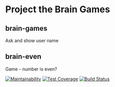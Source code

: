 # Project the Brain Games

## brain-games
Ask and show user name

## brain-even
Game - number is even?

[![Maintainability](https://api.codeclimate.com/v1/badges/e561a4339377d6ce7223/maintainability)](https://codeclimate.com/github/akochemasov/project-lvl1-s132/maintainability)
[![Test Coverage](https://api.codeclimate.com/v1/badges/e561a4339377d6ce7223/test_coverage)](https://codeclimate.com/github/akochemasov/project-lvl1-s132/test_coverage)
[![Build Status](https://travis-ci.org/akochemasov/project-lvl1-s132.svg)](https://travis-ci.org/akochemasov/project-lvl1-s132)